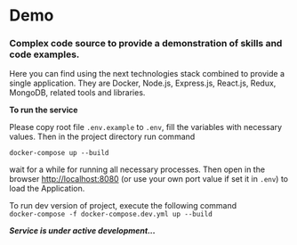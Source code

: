 # Demo
### Complex code source to provide a demonstration of skills and code examples.

Here you can find using the next technologies stack combined to provide a single application.
They are Docker, Node.js, Express.js, React.js, Redux, MongoDB, related tools and libraries.

**To run the service**

Please copy root file `.env.example` to `.env`, fill the variables with necessary values.
Then in the project directory run command

`docker-compose up --build`

wait for a while for running all necessary processes. Then open in the
browser [http://localhost:8080](http://localhost:8080) (or use your own port value if set it in `.env`) to load the Application.

To run dev version of project, execute the following command  
`docker-compose -f docker-compose.dev.yml up --build` 

***Service is under active development...***
